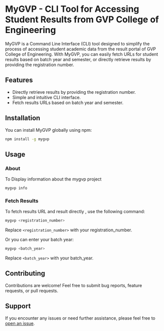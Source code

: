 # MyGVP - CLI Tool for Accessing Student Results from GVP College of Engineering

MyGVP is a Command Line Interface (CLI) tool designed to simplify the process of accessing student academic data from the result portal of GVP College of Engineering. With MyGVP, you can easily fetch URLs for student results based on batch year and semester, or directly retrieve results by providing the registration number.

## Features

- Directly retrieve results by providing the registration number.
- Simple and intuitive CLI interface.
- Fetch results URLs based on batch year and semester.

## Installation

You can install MyGVP globally using npm:

```bash
npm install -g mygvp
```

## Usage

### About

To  Display information about the mygvp project
```bash
mygvp info
```


### Fetch Results

To fetch results URL and result directly , use the following command:
```bash
mygvp <registration_number>
```
Replace `<registration_number>` with your registration_number.

Or you can enter your batch year:
```bash
mygvp <batch_year>
```
Replace `<batch_year>` with your batch_year.

## Contributing

Contributions are welcome! Feel free to submit bug reports, feature requests, or pull requests.

## Support

If you encounter any issues or need further assistance, please feel free to [open an issue](https://github.com/kumarram27/gvp/issues).